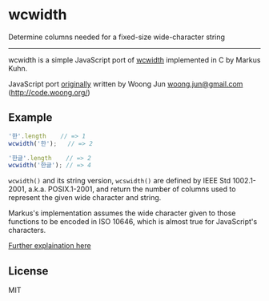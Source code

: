 # wcwidth

Determine columns needed for a fixed-size wide-character string

----

wcwidth is a simple JavaScript port of [wcwidth](http://man7.org/linux/man-pages/man3/wcswidth.3.html) implemented in C by Markus Kuhn.

JavaScript port [originally](https://github.com/mycoboco/wcwidth.js) written by Woong Jun <woong.jun@gmail.com> (http://code.woong.org/)






















































<extoc></extoc>

## Example

```js
'한'.length    // => 1
wcwidth('한');   // => 2

'한글'.length    // => 2
wcwidth('한글'); // => 4
```

`wcwidth()` and its string version, `wcswidth()` are defined by IEEE Std
1002.1-2001, a.k.a. POSIX.1-2001, and return the number of columns used
to represent the given wide character and string.

Markus's implementation assumes the wide character given to those
functions to be encoded in ISO 10646, which is almost true for
JavaScript's characters.

[Further explaination here](docs)

## License

MIT
